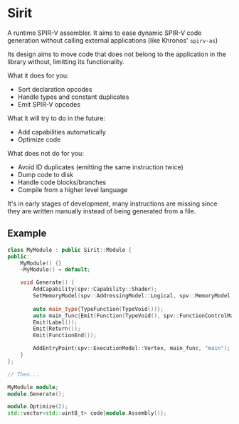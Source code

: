 Sirit
=====
A runtime SPIR-V assembler. It aims to ease dynamic SPIR-V code generation
without calling external applications (like Khronos' `spirv-as`)  

Its design aims to move code that does not belong to the application in the
library without, limitting its functionality.

What it does for you:
* Sort declaration opcodes
* Handle types and constant duplicates
* Emit SPIR-V opcodes  

What it will try to do in the future:
* Add capabilities automatically
* Optimize code

What does not do for you:
* Avoid ID duplicates (emitting the same instruction twice)
* Dump code to disk
* Handle code blocks/branches
* Compile from a higher level language
  
  
It's in early stages of development, many instructions are missing since
they are written manually instead of being generated from a file.

Example
-------

```cpp
class MyModule : public Sirit::Module {
public:
    MyModule() {}
    ~MyModule() = default;

    void Generate() {
        AddCapability(spv::Capability::Shader);
        SetMemoryModel(spv::AddressingModel::Logical, spv::MemoryModel::GLSL450);
        
        auto main_type{TypeFunction(TypeVoid())};
        auto main_func{Emit(Function(TypeVoid(), spv::FunctionControlMask::MaskNone, main_type))};
        Emit(Label());
        Emit(Return());
        Emit(FunctionEnd());

        AddEntryPoint(spv::ExecutionModel::Vertex, main_func, "main");
    }
};

// Then...

MyModule module;
module.Generate();

module.Optimize(2);
std::vector<std::uint8_t> code{module.Assembly()};
```
